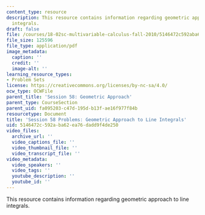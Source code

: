 ```yaml
---
content_type: resource
description: This resource contains information regarding geometric approach to line
  integrals.
draft: false
file: /courses/18-02sc-multivariable-calculus-fall-2010/5146472c592aba62ea76dadd9f4de250_MIT18_02SC_pb_58_quest.pdf
file_size: 125596
file_type: application/pdf
image_metadata:
  caption: ''
  credit: ''
  image-alt: ''
learning_resource_types:
- Problem Sets
license: https://creativecommons.org/licenses/by-nc-sa/4.0/
ocw_type: OCWFile
parent_title: 'Session 58: Geometric Approach'
parent_type: CourseSection
parent_uid: fa095203-c47d-195d-b13f-ae16f977f84b
resourcetype: Document
title: 'Session 58 Problems: Geometric Approach to Line Integrals'
uid: 5146472c-592a-ba62-ea76-dadd9f4de250
video_files:
  archive_url: ''
  video_captions_file: ''
  video_thumbnail_file: ''
  video_transcript_file: ''
video_metadata:
  video_speakers: ''
  video_tags: ''
  youtube_description: ''
  youtube_id: ''
---
```

This resource contains information regarding geometric approach to line integrals.